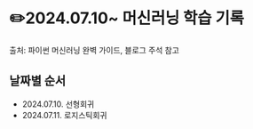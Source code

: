 # ✏️2024.07.10~ 머신러닝 학습 기록
출처: 파이썬 머신러닝 완벽 가이드, 블로그 주석 참고

## 날짜별 순서
- 2024.07.10. 선형회귀
- 2024.07.11. 로지스틱회귀
